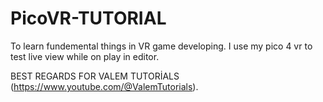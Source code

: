 # PicoVR-TUTORIAL
To learn fundemental things in VR game developing. I use my pico 4 vr to test live view while on play in editor.

BEST REGARDS FOR VALEM TUTORİALS (https://www.youtube.com/@ValemTutorials).
